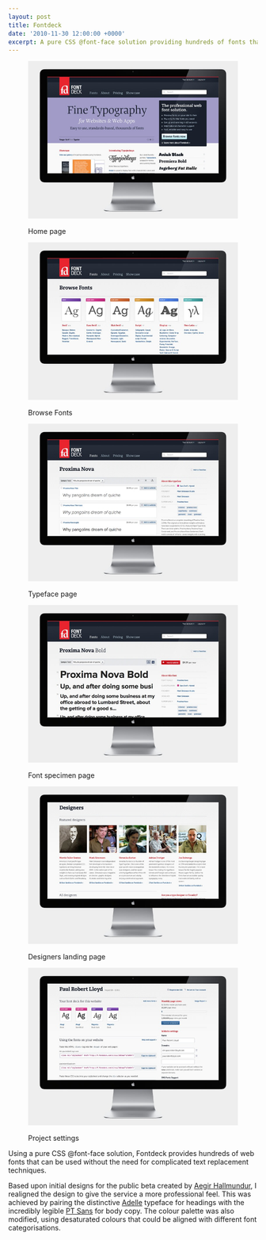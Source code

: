 ```yaml
---
layout: post
title: Fontdeck
date: '2010-11-30 12:00:00 +0000'
excerpt: A pure CSS @font-face solution providing hundreds of fonts that can be used on the web without the need for complicated and non-standard based text replacement techniques.
---
```

<div class="slides">
    <figure>
        <img src="/assets/portfolio/fontdeck/0.jpg" alt=""/>
        <figcaption>
            <p>Home page</p>
        </figcaption>
    </figure>
    <figure>
        <img src="/assets/portfolio/fontdeck/1.jpg" alt=""/>
        <figcaption>
            <p>Browse Fonts</p>
        </figcaption>
    </figure>
    <figure>
        <img src="/assets/portfolio/fontdeck/2.jpg" alt=""/>
        <figcaption>
            <p>Typeface page</p>
        </figcaption>
    </figure>
    <figure>
        <img src="/assets/portfolio/fontdeck/3.jpg" alt=""/>
        <figcaption>
            <p>Font specimen page</p>
        </figcaption>
    </figure>
    <figure>
        <img src="/assets/portfolio/fontdeck/4.jpg" alt=""/>
        <figcaption>
            <p>Designers landing page</p>
        </figcaption>
    </figure>
    <figure>
        <img src="/assets/portfolio/fontdeck/5.jpg" alt=""/>
        <figcaption>
            <p>Project settings</p>
        </figcaption>
    </figure>
</div>

Using a pure CSS @font-face solution, Fontdeck provides hundreds of web fonts that can be used without the need for complicated text replacement techniques.

Based upon initial designs for the public beta created by [Aegir Hallmundur][1], I realigned the design to give the service a more professional feel. This was achieved by pairing the distinctive [Adelle][2] typeface for headings with the incredibly legible [PT Sans][3] for body copy. The colour palette was also modified, using desaturated colours that could be aligned with different font categorisations.

[1]: http://aegir.me/work/fontdeck/
[2]: http://fontdeck.com/typeface/adelle
[3]: http://fontdeck.com/typeface/ptsans